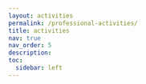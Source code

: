 ```yaml
---
layout: activities
permalink: /professional-activities/
title: activities
nav: true
nav_order: 5
description: 
toc:
  sidebar: left
---
```

